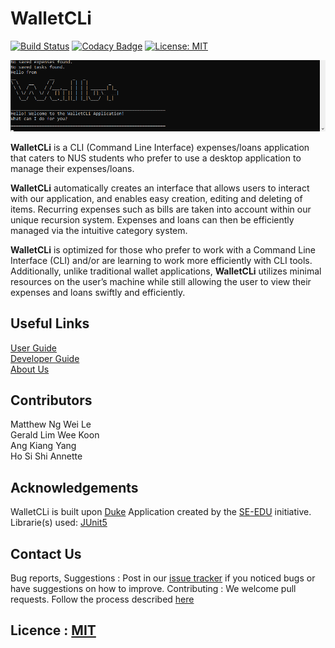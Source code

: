 # WalletCLi

[![Build Status](https://travis-ci.org/AY1920S1-CS2113T-W17-2/main.svg?branch=master)](https://travis-ci.org/AY1920S1-CS2113T-W17-2/main)
[![Codacy Badge](https://api.codacy.com/project/badge/Grade/322986031c8f449895a76905dddb68dc)](https://www.codacy.com/app/AY1920S1-CS2113T-W17-2/main?utm_source=github.com&utm_medium=referral&utm_content=AY1920S1-CS2113T-W17-2/main&utm_campaign=Badge_Grade)
[![License: MIT](https://img.shields.io/badge/License-MIT-yellow.svg)](https://opensource.org/licenses/MIT)

![Boot up UI](/docs/images/Ui.png)

**WalletCLi** is a CLI (Command Line Interface) expenses/loans application that caters to NUS students who prefer to use a desktop application to manage their expenses/loans.

**WalletCLi** automatically creates an interface that allows users to interact with our application, and enables easy creation, editing and deleting of items.
Recurring expenses such as bills are taken into account within our unique recursion system.
Expenses and loans can then be efficiently managed via the intuitive category system.

**WalletCLi** is optimized for those who prefer to work with a Command Line Interface (CLI) and/or are learning to work more efficiently with CLI tools. Additionally, unlike traditional wallet applications, **WalletCLi** utilizes minimal resources on the user’s machine while still allowing the user to view their expenses and loans swiftly and efficiently.

## Useful Links

   [User Guide](https://github.com/AY1920S1-CS2113T-W17-2/main/blob/master/docs/%5BAY1920S1-CS2113T-W17-2%5D-WalletCLi-UG.pdf) <br>
   [Developer Guide](https://github.com/AY1920S1-CS2113T-W17-2/main/blob/master/docs/%5BAY1920S1-CS2113T-W17-2%5D-WalletCLi-DG.pdf) <br>
   [About Us](docs/AboutUs.adoc) <br>

## Contributors
   Matthew Ng Wei Le <br>
   Gerald Lim Wee Koon <br>
   Ang Kiang Yang <br>
   Ho Si Shi Annette <br>

## Acknowledgements
WalletCLi is built upon [Duke](https://github.com/se-edu/duke) Application created by the [SE-EDU](https://github.com/se-edu/) initiative.
Librarie(s) used: [JUnit5](https://github.com/junit-team/junit5)

## Contact Us

Bug reports, Suggestions : Post in our [issue tracker](https://github.com/AY1920S1-CS2113T-W17-2/main/issues)
if you noticed bugs or have suggestions on how to improve.
Contributing : We welcome pull requests. Follow the process described [here](https://github.com/oss-generic/process)

## Licence : [MIT](https://github.com/AY1920S1-CS2113T-W17-2/main/blob/master/LICENSE)
